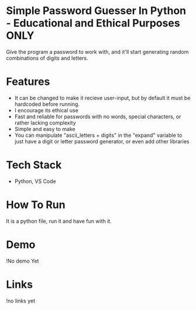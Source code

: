 # Simple Password Guesser In Python - Educational and Ethical Purposes ONLY
Give the program a password to work with, and it'll start generating random combinations of digits and letters.

# Features
- It can be changed to make it recieve user-input, but by default it must be hardcoded before running.
- I encourage its ethical use
- Fast and reliable for passwords with no words, special characters, or rather lacking complexity
- Simple and easy to make
- You can manipulate "ascii_letters + digits" in the "expand" variable to just have a digit or letter password generator, or even add other libraries

# Tech Stack
- Python, VS Code

# How To Run
It is a python file, run it and have fun with it.

# Demo
!No demo Yet

# Links
!no links yet

